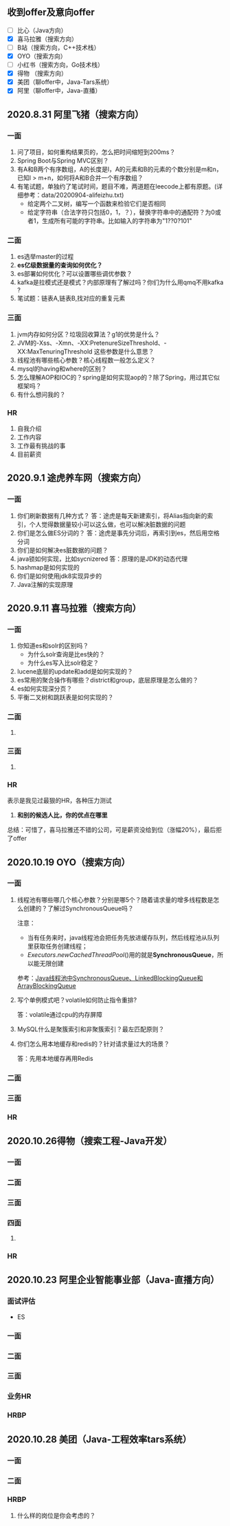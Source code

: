 ## 收到offer及意向offer

- [ ] 比心（Java方向）
- [x] 喜马拉雅（搜索方向）
- [ ] B站（搜索方向，C++技术栈）
- [x] OYO（搜索方向）
- [ ] 小红书（搜索方向，Go技术栈）
- [x] 得物 （搜索方向）
- [x] 美团（聊offer中，Java-Tars系统）
- [x] 阿里（聊offer中，Java-直播）

## 2020.8.31 阿里飞猪（搜索方向）

### 一面

1. 问了项目，如何重构结果页的，怎么把时间缩短到200ms？
2. Spring Boot与Spring MVC区别？
3. 有A和B两个有序数组，A的长度是l，A的元素和B的元素的个数分别是m和n，已知l > m+n，如何将A和B合并一个有序数组？
4. 有笔试题，单独约了笔试时间，题目不难，两道题在leecode上都有原题。(详细参考：data/20200904-alifeizhu.txt)
   - 给定两个二叉树，编写一个函数来检验它们是否相同
   - 给定字符串（合法字符只包括0，1，？），替换字符串中的通配符？为0或者1，生成所有可能的字符串。比如输入的字符串为"1??0?101"

### 二面
1. es选举master的过程
2. **es亿级数据量的查询如何优化？**
3. es部署如何优化？可以设置哪些调优参数？
4. kafka是拉模式还是模式？内部原理有了解过吗？你们为什么用qmq不用kafka ?
5. 笔试题：链表A,链表B,找对应的重复元素

### 三面
1. jvm内存如何分区？垃圾回收算法？g1的优势是什么？
2. JVM的-Xss、-Xmn、-XX:PretenureSizeThreshold、-XX:MaxTenuringThreshold 这些参数是什么意思？
3. 线程池有哪些核心参数？核心线程数一般怎么定义？
4. mysql的having和where的区别？
5. 怎么理解AOP和IOC的？spring是如何实现aop的？除了Spring，用过其它似框架吗？
6. 有什么想问我的？

### HR
1. 自我介绍
2. 工作内容
3. 工作最有挑战的事
4. 目前薪资

## 2020.9.1 途虎养车网（搜索方向）
### 一面
1. 你们刷新数据有几种方式？
   答：途虎是每天新建索引，将Alias指向新的索引，个人觉得数据量较小可以这么做，也可以解决脏数据的问题
2. 你们是怎么做ES分词的？
   答：途虎是事先分词后，再索引到es，然后用空格分词
3. 你们是如何解决es脏数据的问题？
4. java锁如何实现，比如sycnizered
   答：原理的是JDK的动态代理
5. hashmap是如何实现的
6. 你们是如何使用jdk8实现异步的
7. Java注解的实现原理

## 2020.9.11 喜马拉雅（搜索方向）
### 一面

1. 你知道es和solr的区别吗？
   - 为什么solr查询是比es快的？
   - 为什么es写入比solr稳定？
2. lucene底层的update和add是如何实现的？
3. es常用的聚合操作有哪些？district和group，底层原理是怎么做的？
4. es如何实现深分页？
5. 平衡二叉树和跳跃表是如何实现的？

### 二面 

1. 

### 三面

1. 

### HR

表示是我见过最狠的HR，各种压力测试

1. **和别的候选人比，你的优点在哪里**

总结：可惜了，喜马拉雅还不错的公司，可是薪资没给到位（涨幅20%），最后拒了offer


## 2020.10.19 OYO（搜索方向）

### 一面

1. 线程池有哪些哪几个核心参数？分别是哪5个？随着请求量的增多线程数是怎么创建的？了解过SynchronousQueue吗？	

   注意：

   - 当有任务来时，java线程池会把任务先放进缓存队列，然后线程池从队列里获取任务创建线程；
   - *Executors*.*newCachedThreadPool*()用的就是**SynchronousQueue**，所以能无限创建

   参考：[Java线程池中SynchronousQueue、LinkedBlockingQueue和ArrayBlockingQueue](https://xmcf.me/?p=346)

2. 写个单例模式吧？volatile如何防止指令重排?

   答：volatile通过cpu的内存屏障

3. MySQL什么是聚簇索引和非聚簇索引？最左匹配原则？

4. 你们怎么用本地缓存和redis的？针对请求量过大的场景？

   答：先用本地缓存再用Redis

### 二面

### 三面

### HR



## 2020.10.26得物（搜索工程-Java开发）
### 一面
### 二面
### 三面
### 四面

1. 

### HR

## 2020.10.23 阿里企业智能事业部（Java-直播方向）
### 面试评估

- ES

### 一面
### 二面
### 三面
### 业务HR
### HRBP

## 2020.10.28 美团（Java-工程效率tars系统）
### 一面
### 二面
### HRBP

1. 什么样的岗位是你会考虑的？